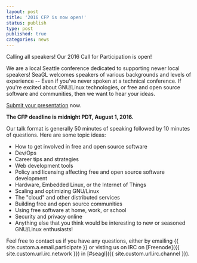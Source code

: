 ```yaml
---
layout: post
title: '2016 CFP is now open!'
status: publish
type: post
published: true
categories: news
---
```


Calling all speakers! Our 2016 Call for Participation is open!

We are a local Seattle conference dedicated to supporting newer local speakers! SeaGL welcomes speakers of various backgrounds and levels of experience -- Even
if you've never spoken at a technical conference. If you're excited about GNU/Linux technologies, or free and open source software and communities, then we want to hear your
ideas.

[Submit your
presentation](https://osem.seagl.org/conference/seagl2016/program/proposal/new)
now.

**The CFP deadline is midnight PDT, August 1, 2016.**

Our talk format is generally 50 minutes of speaking followed by 10 minutes of
questions. Here are some topic ideas:

* How to get involved in free and open source software
* Dev/Ops
* Career tips and strategies
* Web development tools
* Policy and licensing affecting free and open source software development
* Hardware, Embedded Linux, or the Internet of Things
* Scaling and optimizing GNU/Linux
* The "cloud" and other distributed services
* Building free and open source communities
* Using free software at home, work, or school
* Security and privacy online
* Anything else that you think would be interesting to new or seasoned GNU/Linux enthusiasts!

Feel free to contact us if you have any questions, either by
emailing {{ site.custom.a.email.participate }}
or visting us on IRC on
[Freenode]({{ site.custom.url.irc.network }}) in
[#seagl]({{ site.custom.url.irc.channel }}).
